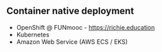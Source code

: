 ## Container native deployment

- OpenShift @ FUNmooc - https://richie.education
- Kubernetes
- Amazon Web Service (AWS ECS / EKS)
